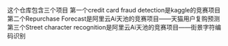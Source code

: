 这个仓库包含三个项目
第一个credit card fraud detection是kaggle的竞赛项目
第二个Repurchase Forecast是阿里云Ai天池的竞赛项目——天猫用户复购预测
第三个Street character  recognition是阿里云Ai天池的竞赛项目——街景字符编码识别
